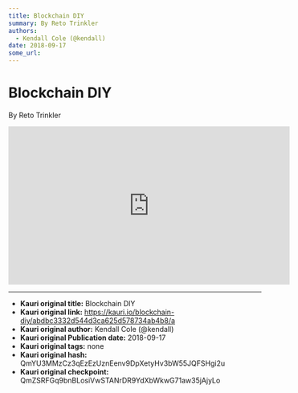 ```yaml
---
title: Blockchain DIY
summary: By Reto Trinkler
authors:
  - Kendall Cole (@kendall)
date: 2018-09-17
some_url: 
---
```


# Blockchain DIY


By Reto Trinkler

<div align="center"><iframe width="560" height="315" src="https://drive.google.com/file/d/1lveFEqO3N-DIIApXQIPcuXnL-ZpRPfD1/preview" frameborder="0" allow="encrypted-media" allowfullscreen></iframe></div>


---

- **Kauri original title:** Blockchain DIY
- **Kauri original link:** https://kauri.io/blockchain-diy/abdbc3332d544d3ca625d578734ab4b8/a
- **Kauri original author:** Kendall Cole (@kendall)
- **Kauri original Publication date:** 2018-09-17
- **Kauri original tags:** none
- **Kauri original hash:** QmYU3MMzCz3qEzEzUznEenv9DpXetyHv3bW55JQFSHgi2u
- **Kauri original checkpoint:** QmZSRFGq9bnBLosiVwSTANrDR9YdXbWkwG71aw35jAjyLo



